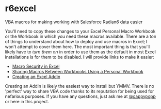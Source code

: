 r6excel
=======

VBA macros for making working with Salesforce Radian6 data easier

You'll need to copy these changes to your Excel Personal Macro Workbook or the Workbook in which you need these macros available. There are a ton of things to understand about how to deploy and use macros in Excel; I won't attempt to cover them here. The most important thing is that you'll likely have to _turn them on_ in order to use them as the default in most Excel installations is for them to be disabled. I will provide links to make it easier:

* [Macro Security in Excel](http://office.microsoft.com/en-us/excel-help/change-macro-security-settings-in-excel-HP010342232.aspx)
* [Sharing Macros Between Workbooks Using a Personal Workbook](http://office.microsoft.com/en-us/excel-help/copy-your-macros-to-a-personal-macro-workbook-HA102174076.aspx)
* [Creating an Excel Addin](http://www.ozgrid.com/VBA/excel-add-in-create.htm)

Creating an AddIn is likely the easiest way to install but YMMV. There is no 'perfect' way to share VBA code thanks to its reputation for being used for nefarious purposes. If you have any questions, just ask me at [@cappypopp](http://twitter.com/cappypopp) or here in this project.
